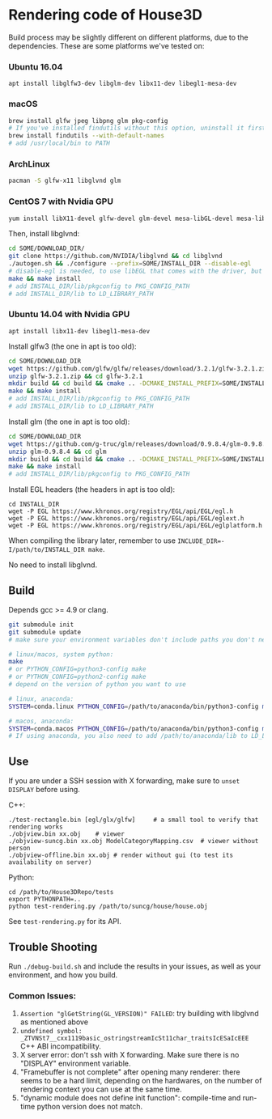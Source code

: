 
# Rendering code of House3D

Build process may be slightly different on different platforms, due to the dependencies.
These are some platforms we've tested on:

### Ubuntu 16.04
```
apt install libglfw3-dev libglm-dev libx11-dev libegl1-mesa-dev
```

### macOS
```bash
brew install glfw jpeg libpng glm pkg-config
# If you've installed findutils without this option, uninstall it first.
brew install findutils --with-default-names
# add /usr/local/bin to PATH
```

### ArchLinux
```bash
pacman -S glfw-x11 libglvnd glm
```

### CentOS 7 with Nvidia GPU
```bash
yum install libX11-devel glfw-devel glm-devel mesa-libGL-devel mesa-libEGL-devel libpng-devel libjpeg-devel autoconf automake libtool
```

Then, install libglvnd:
```bash
cd SOME/DOWNLOAD_DIR/
git clone https://github.com/NVIDIA/libglvnd && cd libglvnd
./autogen.sh && ./configure --prefix=SOME/INSTALL_DIR --disable-egl
# disable-egl is needed, to use libEGL that comes with the driver, but everything else from libglvnd
make && make install
# add INSTALL_DIR/lib/pkgconfig to PKG_CONFIG_PATH
# add INSTALL_DIR/lib to LD_LIBRARY_PATH
```

### Ubuntu 14.04 with Nvidia GPU
```
apt install libx11-dev libegl1-mesa-dev
```

Install glfw3 (the one in apt is too old):
```bash
cd SOME/DOWNLOAD_DIR
wget https://github.com/glfw/glfw/releases/download/3.2.1/glfw-3.2.1.zip
unzip glfw-3.2.1.zip && cd glfw-3.2.1
mkdir build && cd build && cmake .. -DCMAKE_INSTALL_PREFIX=SOME/INSTALL_DIR -DBUILD_SHARED_LIBS=ON
make && make install
# add INSTALL_DIR/lib/pkgconfig to PKG_CONFIG_PATH
# add INSTALL_DIR/lib to LD_LIBRARY_PATH
```

Install glm (the one in apt is too old):
```bash
cd SOME/DOWNLOAD_DIR
wget https://github.com/g-truc/glm/releases/download/0.9.8.4/glm-0.9.8.4.zip
unzip glm-0.9.8.4 && cd glm
mkdir build && cd build && cmake .. -DCMAKE_INSTALL_PREFIX=SOME/INSTALL_DIR
make && make install
# add INSTALL_DIR/lib/pkgconfig to PKG_CONFIG_PATH
```

Install EGL headers (the headers in apt is too old):
```
cd INSTALL_DIR
wget -P EGL https://www.khronos.org/registry/EGL/api/EGL/egl.h
wget -P EGL https://www.khronos.org/registry/EGL/api/EGL/eglext.h
wget -P EGL https://www.khronos.org/registry/EGL/api/EGL/eglplatform.h
```
When compiling the library later, remember to use `INCLUDE_DIR=-I/path/to/INSTALL_DIR make`.

No need to install libglvnd.

## Build
Depends gcc >= 4.9 or clang.

```bash
git submodule init
git submodule update
# make sure your environment variables don't include paths you don't need

# linux/macos, system python:
make
# or PYTHON_CONFIG=python3-config make
# or PYTHON_CONFIG=python2-config make
# depend on the version of python you want to use

# linux, anaconda:
SYSTEM=conda.linux PYTHON_CONFIG=/path/to/anaconda/bin/python3-config make

# macos, anaconda:
SYSTEM=conda.macos PYTHON_CONFIG=/path/to/anaconda/bin/python3-config make
# If using anaconda, you also need to add /path/to/anaconda/lib to LD_LIBRARY_PATH
```

## Use

If you are under a SSH session with X forwarding, make sure to `unset DISPLAY` before using.

C++:
```
./test-rectangle.bin [egl/glx/glfw]		# a small tool to verify that rendering works
./objview.bin xx.obj	# viewer
./objview-suncg.bin xx.obj ModelCategoryMapping.csv	 # viewer without person
./objview-offline.bin xx.obj # render without gui (to test its availability on server)
```

Python:
```
cd /path/to/House3DRepo/tests
export PYTHONPATH=..
python test-rendering.py /path/to/suncg/house/house.obj
```
See `test-rendering.py` for its API.

## Trouble Shooting
Run `./debug-build.sh` and include the results in your issues, as well as your
environment, and how you build.

### Common Issues:
1. `Assertion "glGetString(GL_VERSION)" FAILED`: try building with libglvnd as mentioned above
2. `undefined symbol: _ZTVNSt7__cxx1119basic_ostringstreamIcSt11char_traitsIcESaIcEEE` C++ ABI incompatibility.
3. X server error: don't ssh with X forwarding. Make sure there is no "DISPLAY" environment variable.
4. "Framebuffer is not complete" after opening many renderer: there seems to be a hard limit, depending on the hardwares,
	on the number of rendering context you can use at the same time.
5. "dynamic module does not define init function": compile-time and run-time python version does not match.

